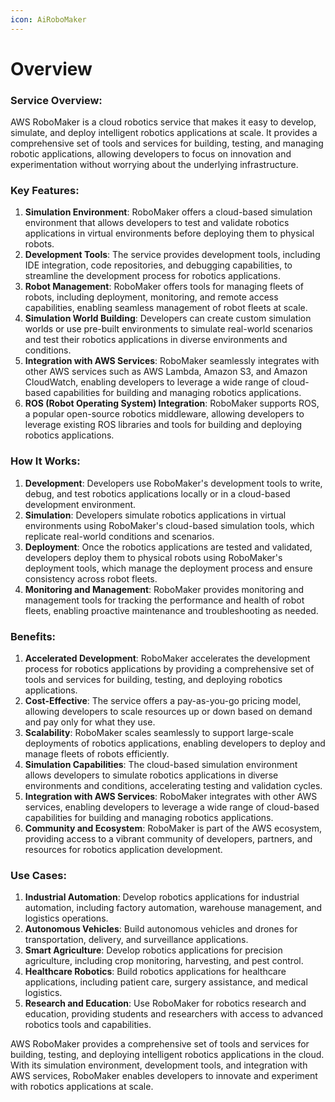 ```yaml
---
icon: AiRoboMaker
---
```

# Overview

### Service Overview:

AWS RoboMaker is a cloud robotics service that makes it easy to develop, simulate, and deploy intelligent robotics applications at scale. It provides a comprehensive set of tools and services for building, testing, and managing robotic applications, allowing developers to focus on innovation and experimentation without worrying about the underlying infrastructure.

### Key Features:

1. **Simulation Environment**: RoboMaker offers a cloud-based simulation environment that allows developers to test and validate robotics applications in virtual environments before deploying them to physical robots.
2. **Development Tools**: The service provides development tools, including IDE integration, code repositories, and debugging capabilities, to streamline the development process for robotics applications.
3. **Robot Management**: RoboMaker offers tools for managing fleets of robots, including deployment, monitoring, and remote access capabilities, enabling seamless management of robot fleets at scale.
4. **Simulation World Building**: Developers can create custom simulation worlds or use pre-built environments to simulate real-world scenarios and test their robotics applications in diverse environments and conditions.
5. **Integration with AWS Services**: RoboMaker seamlessly integrates with other AWS services such as AWS Lambda, Amazon S3, and Amazon CloudWatch, enabling developers to leverage a wide range of cloud-based capabilities for building and managing robotics applications.
6. **ROS (Robot Operating System) Integration**: RoboMaker supports ROS, a popular open-source robotics middleware, allowing developers to leverage existing ROS libraries and tools for building and deploying robotics applications.

### How It Works:

1. **Development**: Developers use RoboMaker's development tools to write, debug, and test robotics applications locally or in a cloud-based development environment.
2. **Simulation**: Developers simulate robotics applications in virtual environments using RoboMaker's cloud-based simulation tools, which replicate real-world conditions and scenarios.
3. **Deployment**: Once the robotics applications are tested and validated, developers deploy them to physical robots using RoboMaker's deployment tools, which manage the deployment process and ensure consistency across robot fleets.
4. **Monitoring and Management**: RoboMaker provides monitoring and management tools for tracking the performance and health of robot fleets, enabling proactive maintenance and troubleshooting as needed.

### Benefits:

1. **Accelerated Development**: RoboMaker accelerates the development process for robotics applications by providing a comprehensive set of tools and services for building, testing, and deploying robotics applications.
2. **Cost-Effective**: The service offers a pay-as-you-go pricing model, allowing developers to scale resources up or down based on demand and pay only for what they use.
3. **Scalability**: RoboMaker scales seamlessly to support large-scale deployments of robotics applications, enabling developers to deploy and manage fleets of robots efficiently.
4. **Simulation Capabilities**: The cloud-based simulation environment allows developers to simulate robotics applications in diverse environments and conditions, accelerating testing and validation cycles.
5. **Integration with AWS Services**: RoboMaker integrates with other AWS services, enabling developers to leverage a wide range of cloud-based capabilities for building and managing robotics applications.
6. **Community and Ecosystem**: RoboMaker is part of the AWS ecosystem, providing access to a vibrant community of developers, partners, and resources for robotics application development.

### Use Cases:

1. **Industrial Automation**: Develop robotics applications for industrial automation, including factory automation, warehouse management, and logistics operations.
2. **Autonomous Vehicles**: Build autonomous vehicles and drones for transportation, delivery, and surveillance applications.
3. **Smart Agriculture**: Develop robotics applications for precision agriculture, including crop monitoring, harvesting, and pest control.
4. **Healthcare Robotics**: Build robotics applications for healthcare applications, including patient care, surgery assistance, and medical logistics.
5. **Research and Education**: Use RoboMaker for robotics research and education, providing students and researchers with access to advanced robotics tools and capabilities.

AWS RoboMaker provides a comprehensive set of tools and services for building, testing, and deploying intelligent robotics applications in the cloud. With its simulation environment, development tools, and integration with AWS services, RoboMaker enables developers to innovate and experiment with robotics applications at scale.